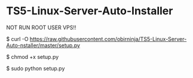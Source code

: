 # TS5-Linux-Server-Auto-Installer
NOT RUN ROOT USER VPS!!

 $ curl -O https://raw.githubusercontent.com/obirninja/TS5-Linux-Server-Auto-nstaller/master/setup.py

 $ chmod +x setup.py

 $ sudo python setup.py
